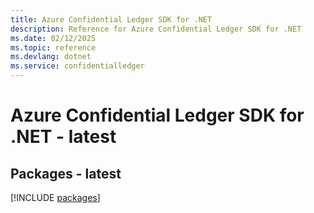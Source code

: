 ```yaml
---
title: Azure Confidential Ledger SDK for .NET
description: Reference for Azure Confidential Ledger SDK for .NET
ms.date: 02/12/2025
ms.topic: reference
ms.devlang: dotnet
ms.service: confidentialledger
---
```

# Azure Confidential Ledger SDK for .NET - latest
## Packages - latest
[!INCLUDE [packages](confidential-ledger-index.md)]